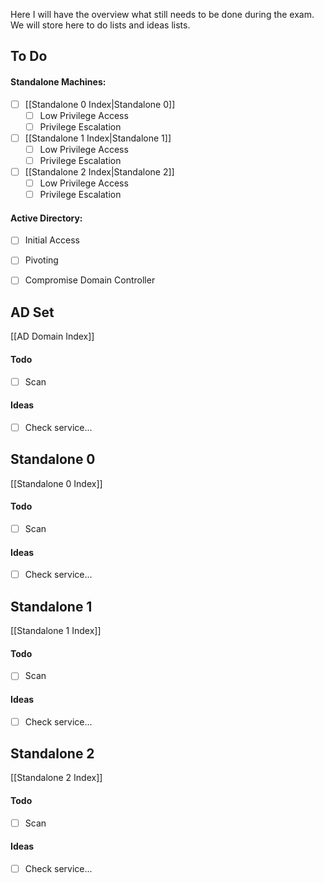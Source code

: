 Here I will have the overview what still needs to be done during the exam.
We will store here to do lists and ideas lists.
## To Do

#### Standalone Machines:

- [ ] [[Standalone 0 Index|Standalone 0]]
	- [ ] Low Privilege Access
	- [ ] Privilege Escalation
- [ ] [[Standalone 1 Index|Standalone 1]]
	- [ ] Low Privilege Access
	- [ ] Privilege Escalation
- [ ] [[Standalone 2 Index|Standalone 2]]
	- [ ] Low Privilege Access
	- [ ] Privilege Escalation

#### Active Directory:

- [ ] Initial Access
- [ ] Pivoting
- [ ] Compromise Domain Controller


## AD Set

[[AD Domain Index]]
#### Todo

- [ ] Scan
#### Ideas

- [ ] Check service...

## Standalone 0

[[Standalone 0 Index]]
#### Todo

- [ ] Scan
#### Ideas

- [ ] Check service...

## Standalone 1

[[Standalone 1 Index]]
#### Todo

- [ ] Scan
#### Ideas

- [ ] Check service...

## Standalone 2

[[Standalone 2 Index]]
#### Todo

- [ ] Scan
#### Ideas

- [ ] Check service...

